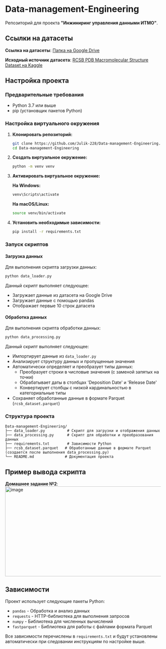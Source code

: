 # Data-management-Engineering

Репозиторий для проекта **"Инжиниринг управления данными ИТМО"**.

## Ссылки на датасеты

**Ссылка на датасеты**: [Папка на Google Drive](https://drive.google.com/drive/folders/1QAz7jx7AGHJcXc0OftuolaaU4slls4CO?usp=sharing)  

**Исходный источник датасета**: [RCSB PDB Macromolecular Structure Dataset на Kaggle](https://www.kaggle.com/datasets/samiraalipour/rcsb-pdb-macromolecular-structure-dataset?utm_source=chatgpt.com&select=RCSB_PDB_Macromolecular_Structure_Dataset.csv)

## Настройка проекта

### Предварительные требования
- Python 3.7 или выше
- pip (установщик пакетов Python)

### Настройка виртуального окружения

1. **Клонировать репозиторий:**
   ```bash
   git clone https://github.com/Julik-228/Data-management-Engineering.git
   cd Data-management-Engineering
   ```

2. **Создать виртуальное окружение:**
   ```bash
   python -m venv venv
   ```

3. **Активировать виртуальное окружение:**
   
   **На Windows:**
   ```bash
   venv\Scripts\activate
   ```
   
   **На macOS/Linux:**
   ```bash
   source venv/bin/activate
   ```

4. **Установить необходимые зависимости:**
   ```bash
   pip install -r requirements.txt
   ```

### Запуск скриптов

#### Загрузка данных

Для выполнения скрипта загрузки данных:

```bash
python data_loader.py
```

Данный скрипт выполняет следующее:
- Загружает данные из датасета на Google Drive
- Загружает данные с помощью pandas
- Отображает первые 10 строк датасета

#### Обработка данных

Для выполнения скрипта обработки данных:

```bash
python data_processing.py
```

Данный скрипт выполняет следующее:
- Импортирует данные из `data_loader.py`
- Анализирует структуру данных и пропущенные значения
- Автоматически определяет и преобразует типы данных:
  - Преобразует строки в числовые значения (с заменой запятых на точки)
  - Обрабатывает даты в столбцах 'Deposition Date' и 'Release Date'
  - Конвертирует столбцы с низкой кардинальностью в категориальные типы
- Сохраняет обработанные данные в формате Parquet (`rcsb_dataset.parquet`)

### Структура проекта

```
Data-management-Engineering/
├── data_loader.py          # Скрипт для загрузки и отображения данных
├── data_processing.py      # Скрипт для обработки и преобразования данных
├── requirements.txt        # Зависимости Python
├── rcsb_dataset.parquet   # Обработанные данные в формате Parquet (создается после выполнения data_processing.py)
└── README.md              # Документация проекта
```

## Пример вывода скрипта

**Домашнее задание №2**: <img width="1150" height="291" alt="image" src="https://github.com/user-attachments/assets/3fc164d9-4047-4271-bb18-cee4129a2038" />

## Зависимости

Проект использует следующие пакеты Python:
- `pandas` - Обработка и анализ данных
- `requests` - HTTP-библиотека для выполнения запросов
- `numpy` - Библиотека для численных вычислений
- `fastparquet` - Библиотека для работы с файлами формата Parquet

Все зависимости перечислены в `requirements.txt` и будут установлены автоматически при следовании инструкциям по настройке выше.
